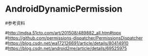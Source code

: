 # AndroidDynamicPermission



#参考资料

#http://mdsa.51cto.com/art/201508/489882_all.htm#topx
#https://github.com/permissions-dispatcher/PermissionsDispatcher
#https://blog.csdn.net/wa172126691/article/details/80414910
#https://blog.csdn.net/android2me/article/details/69525975






